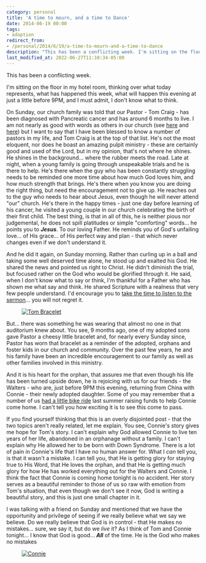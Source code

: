```yaml
---
category: personal
title: 'A time to mourn, and a time to Dance'
date: 2014-06-19 00:00
tags:
- adoption
redirect_from:
- /personal/2014/6/19/a-time-to-mourn-and-a-time-to-dance
description: "This has been a conflicting week. I'm sitting on the floor in my hotel room, thinking over what today represents, what has happened this week, what will happen this evening at just a little before 9PM, and I must admit, I don't know what to think."
last_modified_at: 2022-06-27T11:10:34-05:00
---
```


This has been a conflicting week.

I'm sitting on the floor in my hotel room, thinking over what today represents, what has happened this week, what will happen this evening at just a little before 9PM, and I must admit, I don't know what to think.

On Sunday, our church family was told that our Pastor - Tom Craig - has been diagnosed with Pancreatic cancer and has around 6 months to live. I am not nearly as good with words as others in our church (see [here](http://zockollkids.wordpress.com/2014/06/18/we-received-shocking-news-on-sunday/) and [here](http://barbarah.wordpress.com/2014/06/16/eternal-glories-gleam/)) but I want to say that I have been blessed to know a number of pastors in my life, and Tom Craig is at the top of that list. He's not the most eloquent, nor does he boast an amazing pulpit ministry - these are certainly good and used of the Lord, but in my opinion, that's not where he shines. He shines in the background... where the rubber meets the road. Late at night, when a young family is going through unspeakable trials and he is there to help. He's there when the guy who has been constantly struggling needs to be reminded one more time about how much God loves him, and how much strength that brings. He's there when you know you are doing the right thing, but need the encouragement not to give up. He reaches out to the guy who needs to hear about Jesus, even though he will never attend "our" church. He's there in the happy times - just one day before learning of his cancer, he visited a young couple in our church celebrating the birth of their first child. The best thing, is that in all of this, he is neither pious nor judgemental, he does not spill platitudes or simple "comforting" words... he points you to __*Jesus*__. To our loving Father. He reminds you of God's unfailing love... of His grace... of His perfect way and plan - that which never changes even if we don't understand it.

And he did it again, on Sunday morning. Rather than curling up in a ball and taking some well deserved time alone, he stood up and exalted his God. He shared the news and pointed us right to Christ. He didn't diminish the trial, but focused rather on the God who would be glorified through it. He said, when I don't know what to say or think, I'm thankful for a Father who has shown me what say and think. He shared Scripture with a realness that very few people understand. I'd encourage you to [take the time to listen to the sermon](http://www.orbc4u.org/resources/sermons/recent-sermons/audio/269-applying-romans-8-to-terminal-cancer)... you will not regret it.

<figure class="align-center">
  <a href="{{ site.url }}{{ site.baseurl }}/images/tom_bracelet.jpg"><img src="{{ site.url }}{{ site.baseurl }}/images/tom_bracelet.jpg" alt="Tom Bracelet"></a>
</figure>

But... there was something he was wearing that almost no one in that auditorium knew about. You see, 9 months ago, one of my adopted sons gave Pastor a cheesy little bracelet and, for nearly every Sunday since, Pastor has worn that bracelet as a reminder of the adopted, orphans and foster kids in our church and community. Over the past few years, he and his family have been an incredible encouragement to our family as well as other families involved in this ministry.

And it is his heart for the orphan, that assures me that even though his life has been turned upside down, he is rejoicing with us for our friends - the Walters - who are, just before 9PM this evening, returning from China with Connie - their newly adopted daughter. Some of you may remember that a number of us [had a little bike ride](/personal/2013/06/02/i-ride-for-connie) last summer raising funds to help Connie come home. I can't tell you how exciting it is to see this come to pass.

If you find yourself thinking that this is an overly disjointed post - that the two topics aren't really related, let me explain. You see, Connie's story gives me hope for Tom's story. I can't explain why God allowed Connie to live ten years of her life, abandoned in an orphanage without a family. I can't explain why He allowed her to be born with Down Syndrome. There is a lot of pain in Connie's life that I have no human answer for. What I *can* tell you, is that it wasn't a mistake. I can tell you, that He is getting glory for staying true to His Word, that He loves the orphan, and that He is getting much glory for how He has worked everything out for the Walters and Connie. I think the fact that Connie is coming home tonight is no accident. Her story serves as a beautiful reminder to those of us so raw with emotion from Tom's situation, that even though we don't see it now, God is writing a beautiful story, and this is just one small chapter in it.

I was talking with a friend on Sunday and mentioned that we have the opportunity and privilege of seeing if we really believe what we say we believe. Do we really believe that God is in control - that He makes no mistakes... sure, we say it, but do we _live_ it? As I think of Tom and Connie tonight... I know that God is good... __*All*__ of the time. He is the God who makes no mistakes

<figure class="align-center">
  <a href="{{ site.url }}{{ site.baseurl }}/images/conniehome.jpg"><img src="{{ site.url }}{{ site.baseurl }}/images/conniehome.jpg" alt="Connie"></a>
</figure>
